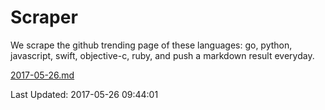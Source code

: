 # Scraper

We scrape the github trending page of these languages: go, python, javascript, swift, objective-c, ruby, and push a markdown result everyday.

[2017-05-26.md](https://github.com/henson/Scraper/blob/master/2017-05-26.md)

Last Updated: 2017-05-26 09:44:01
